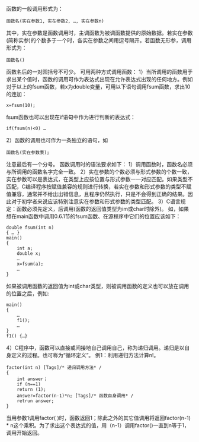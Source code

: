 函数的一般调用形式为：
```  
函数名(实在参数1, 实在参数2, …, 实在参数n)
```
其中，实在参数是函数调用时，主调函数为被调函数提供的原始数据。若实在参数(简称实参)的个数多于一个时，各实在参数之间用逗号隔开。若函数无形参，调用形式为：
```  
函数名()
```
函数名后的一对园括号不可少。
可用两种方式调用函数：
1）当所调用的函数用于求出某个值时，函数的调用可作为表达式出现在允许表达式出现的任何地方。例如对于以上的fsum函数，若x为double变量，可用以下语句调用fsum函数，求出10的连加：
```  
x=fsum(10);
```
fsum函数也可以出现在if语句中作为进行判断的表达式：
```  
if(fsum(n)<0) …
```
2）函数的调用也可作为一条独立的语句，如
```  
函数名(实在参数表);
```
注意最后有一个分号。
函数调用时的语法要求如下：
1）调用函数时，函数名必须与所调用的函数名字完全一致。
2）实在参数的个数必须与形式参数的个数一致，实在参数可以是表达式，在类型上应按位置与形式参数一一对应匹配。如果类型不匹配，C编译程序按赋值兼容的规则进行转换，若实在参数和形式参数的类型不赋值兼容，通常并不给出出错信息，且程序仍然执行，只是不会得到正确的结果。因此对于初学者来说应该特别注意实在参数和形式参数的类型匹配。
3）C语言规定：函数必须先定义，后调用(函数的返回值类型为im或char时除外)。
如，如果想在main函数中调用0.6.1节的fsum函数、在源程序中它们的位置应该如下：
```  
double fsum(int n)
{ … }
main()
{
	int a;
	double x;
	…
	x=fsum(a);
	…
}
```
如果被调用函数的返回值为int或char类型，则被调用函数的定义也可以放在调用的位置之后，例如:
```  
main()
{
	…
	f1();
	…
}
f1() {…}
```
4）C程序中，函数可以直接或间接地自己调用自己，称为递归调用。递归是以自身定义的过程。也可称为“循环定义”。
例1：利用递归方法计算n!。
```  
factor(int n) [Tags]/* 递归调用方法* /
{
	int answer；
	if (n==1)
	return (1);
	answer=factor(n-1)*n; [Tags]/* 函数自身调用* /
	retrun answer;
}
```
当用参数1调用factor( )时，函数返回1；除此之外的其它值调用将返回factor(n-1) * n这个乘积。为了求出这个表达式的值，用（n-1）调用factor()一直到n等于1，调用开始返回。